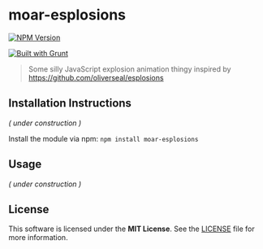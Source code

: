 # moar-esplosions
[![NPM Version](https://badge.fury.io/js/moar-esplosions.png)](https://npmjs.org/package/moar-esplosions)

[![Built with Grunt](https://cdn.gruntjs.com/builtwith.png)](http://gruntjs.com)

> Some silly JavaScript explosion animation thingy inspired by https://github.com/oliverseal/esplosions

## Installation Instructions

*( under construction )*

Install the module via npm: `npm install moar-esplosions`

## Usage

*( under construction )*

## License

This software is licensed under the **MIT License**. See the [LICENSE](LICENSE) file for more information.
